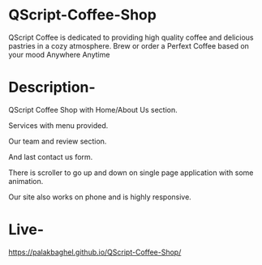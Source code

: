 # QScript-Coffee-Shop
QScript Coffee is dedicated to providing high quality coffee and delicious pastries in a cozy atmosphere.  Brew or order a Perfext Coffee based on your mood Anywhere Anytime

# Description-
QScript Coffee Shop with Home/About Us section.

Services with menu provided.

Our team and review section.

And last contact us form.

There is scroller to go up and down on single page application with some animation.

Our site also works on phone and is highly responsive.

# Live-
https://palakbaghel.github.io/QScript-Coffee-Shop/
